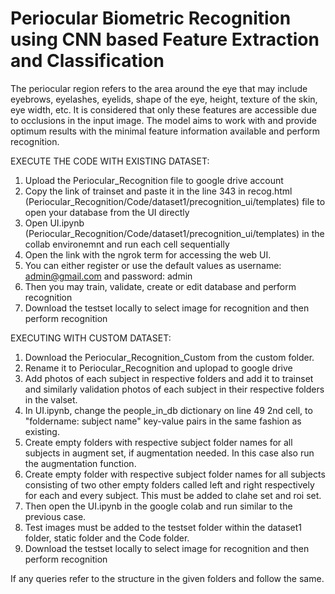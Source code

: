 # Periocular Biometric Recognition using CNN based Feature Extraction and Classification
The periocular region refers to the area around the eye that may include eyebrows, eyelashes, eyelids,  shape of the eye, height, texture of the skin, eye width, etc. It is considered that only these features  are accessible due to occlusions in the input image. The model aims to work with and provide  optimum results with the minimal feature information available and perform recognition.

EXECUTE THE CODE WITH EXISTING DATASET:

1. Upload the Periocular_Recognition file to google drive account
2. Copy the link of trainset and paste it in the line 343 in recog.html (Periocular_Recognition/Code/dataset1/precognition_ui/templates) file to open your database from the UI directly
3. Open UI.ipynb (Periocular_Recognition/Code/dataset1/precognition_ui/templates)  in the collab environemnt and run each cell sequentially
4. Open the link with the ngrok term for accessing the web UI.
5. You can either register or use the default values as username: admin@gmail.com and password: admin
6. Then you may train, validate, create or edit database and perform recognition
7. Download the testset locally to select image for recognition and then perform recognition

EXECUTING WITH CUSTOM DATASET:

1. Download the Periocular_Recognition_Custom from the custom folder.
2. Rename it to Periocular_Recognition and uplopad to google drive
3. Add photos of each subject in respective folders and add it to trainset and similarly validation photos of each subject in their respective folders in the valset.
4. In UI.ipynb, change the people_in_db dictionary on line 49 2nd cell, to "foldername: subject name" key-value pairs in the same fashion as existing.
5. Create empty folders with respective subject folder names for all subjects in augment set, if augmentation needed. In this case also run the augmentation function.
6. Create empty folder with respective subject folder names for all subjects consisting of two other empty folders called left and right respectively for each and every subject. This must be added to clahe set and roi set.
7. Then open the UI.ipynb in the google colab and run similar to the previous case. 
8. Test images must be added to the testset folder within the dataset1 folder, static folder and the Code folder.
9. Download the testset locally to select image for recognition and then perform recognition

If any queries refer to the structure in the given folders and follow the same.
